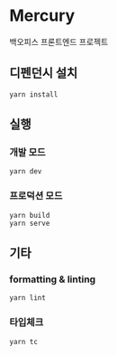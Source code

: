# Mercury

백오피스 프론트엔드 프로젝트

## 디펜던시 설치

```shell
yarn install
```

## 실행

### 개발 모드

```shell
yarn dev
```

### 프로덕션 모드

```shell
yarn build
yarn serve
```

## 기타

### formatting & linting

```shell
yarn lint
```

### 타입체크

```shell
yarn tc
```
